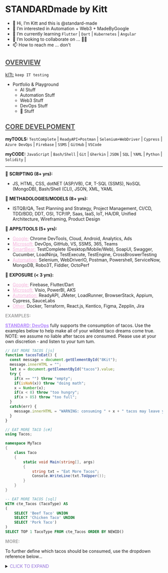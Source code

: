 **<h1>STANDARDmade by Kitt</h1>**

- 👋 Hi, I’m Kitt and this is @standard-made
- 👀 I’m interested in Automation + Web3 + MadeByGoogle
- 🌱 I’m currently learning `Flutter` | `Dart` | `Kubernetes` | `Angular`
- 💞️ I’m looking to collaborate on ... :taco::taco:
- 📫 How to reach me ... don't

## <span style="color:#555555"><u> **OVERVIEW** </u></span>
[kITt:](https://made.llc) `keep IT testing`
- Portfolio & Playground
  - AI Stuff
  - Automation Stuff
  - Web3 Stuff
  - DevOps Stuff
  - :taco: Stuff


## <span style="color:#555555"><u> **CORE DEVELPOMENT** </u></span>

**myTOOLS:** `TestComplete` | `ReadyAPI+Postman` | `Selenium+WebDriver` | `Cypress` | `Azure DevOps` | `Firebase` | `SSMS` | `GitHub` |  `VSCode`

**myCODE:** `JavaScript` | `Bash/Shell` | `Git` | `Gherkin` | `JSON` | `SQL` | `YAML` |  `Python` | `Solidity` |

--------------------
:taco: **SCRIPTING (8+ yrs):** 

- JS, HTML, CSS, dotNET (ASP/VB), C#, T-SQL (SSMS), NoSQL (MongoDB), Bash/Shell (CLI), JSON, XML, YAML

:taco: **METHADOLOGIES/MODELS (8+ yrs):** 

- ISTQB/QA, Test Planning and Strategy, Project Management, CI/CD, TDD/BDD, DDT, OSI, TCP/IP, Saas, IaaS, IoT, HA/DR, Unified Architecture, Wireframing, Product Design

:taco: **APPS/TOOLS (5+ yrs):** 

- <span style="color:#F4AFDA"><u>Google:</u></span> Chrome DevTools, Cloud, Android, Analytics, Ads 
- <span style="color:#F4AFDA"><u>Microsoft:</u></span> DevOps, GitHub, VS, SSMS, 365, Teams 
- <span style="color:#F4AFDA"><u>SmartBear:</u></span> TestComplete (Desktop/Mobile/Web), SoapUI, Swagger, Cucumber, LoadNinja, TestExecute, TestEngine, CrossBroswerTesting 
- <span style="color:#F4AFDA"><u>Automation:</u></span> Selenium, WebDriverIO, Postman, Powershell, ServiceNow, MongoDB, Robo3T, Fiddler, OctoPerf

:taco: **EXPOSURE (< 3 yrs):** 

- <span style="color:#F4AFDA"><u>Google:</u></span> Firebase, Flutter/Dart 
- <span style="color:#F4AFDA"><u>Microsoft:</u></span> Visio, PowerBI, AKS 
- <span style="color:#F4AFDA"><u>Automation:</u></span> ReadyAPI, JMeter, LoadRunner, BrowserStack, Appium, Cypress, SauceLabs 
- <span style="color:#F4AFDA"><u>Other:</u></span> Docker, Terraform, React.js, Kentico, Figma, Zepplin, Jira

<span style="color:#A6A6A6"> **EXAMPLES:** </span>

<span style="color:#B387FD"><u>**STANDARD: DevOps**</u></span> fully supports the consumption of tacos. Use the examples below to help make all of your wildest taco dreams come true. NOTE: we assume no liable after tacos are consumed. Please use at your own discretion - and listen to your tum tum.


``` js
// EAT MORE TACOS [js]
function tacosToEat() {
  const message = document.getElementById("8Kit");
  message.innerHTML = "";
  let x = document.getElementById("tacos").value;
  try {
    if(x == "") throw "empty";
    if(isNaN(x)) throw "doing math";
    x = Number(x);
    if(x < 8) throw "too hungry";
    if(x > 85) throw "too full";
  }
  catch(err) {
    message.innerHTML = "WARNING: consuming " + x + " tacos may leave you " + err;
  }
}
```


``` csharp
// EAT MORE TACO [c#]
using Tacos;

namespace MyTaco 
{
    class Taco 
    {
        static void Main(string[], args) 
        {
            string txt = "Eat More Tacos";
            Console.WriteLine(txt.ToUpper()); 
        }
    }
}

```


``` sql
-- EAT MORE TACOS [sql]
WITH cte_Tacos (TacoType) AS 
(
    SELECT 'Beef Taco' UNION
    SELECT 'Chicken Taco' UNION
    SELECT 'Pork Taco')
)
SELECT TOP 1 TacoType FROM cte_Tacos ORDER BY NEWID()

```


<span style="color:#A6A6A6"> **MORE:** </span>

To further define which tacos should be consumed, use the dropdown reference below...

<details>
  <summary><span style="color:mediumpurple"> CLICK TO EXPAND </span></summary>

- <span style="color:hotpink"> [@]_OUTER </span>
   - [BOWL]
   - [LETTUCE]
   - [SHELL/WRAP]
      - <span style="color:mediumpurple"> [@]_Corn </span>
      - <span style="color:mediumpurple"> [@]_Flour </span>
   - [NONE]
      - <span style="color:mediumpurple"> [@]_Seek-Help </span>
  
- <span style="color:hotpink"> [@]_INNER </span>
   - [BEEF]
      - <span style="color:mediumpurple"> [@]_Birria </span>
      - <span style="color:mediumpurple"> [@]_Carne-Asada </span>
      - <span style="color:mediumpurple"> [@]_Ground </span> 
      - <span style="color:mediumpurple"> [@]_Shredded </span>
   - [CHICKEN]
      - <span style="color:mediumpurple"> [@]_Chopped </span> 
      - <span style="color:mediumpurple"> [@]_Shredded </span>
      - <span style="color:mediumpurple"> [@]_Tinga </span>
   - [PORK]
      - <span style="color:mediumpurple"> [@]_Al-Pastor </span>
      - <span style="color:mediumpurple"> [@]_Barbacoa </span>
      - <span style="color:mediumpurple"> [@]_Campechanos </span>
      - <span style="color:mediumpurple"> [@]_Carnitas </span>
      - <span style="color:mediumpurple"> [@]_Chorizo </span>
   - [FISH]
      - <span style="color:mediumpurple"> [@]_Pescado </span>

- <span style="color:hotpink"> [@]_TOPPINGS </span>
   - [BROWNS]
      - <span style="color:mediumpurple"> [@]_Lentals </span>
      - <span style="color:mediumpurple"> [@]_MoreMeat </span>
      - <span style="color:mediumpurple"> [@]_Rice </span>
   - [GREENS]
      - <span style="color:mediumpurple"> [@]_Cilantro </span>
      - <span style="color:mediumpurple"> [@]_Lettuce </span>
      - <span style="color:mediumpurple"> [@]_Lime </span>
      - <span style="color:mediumpurple"> [@]_Guacamole </span>
      - <span style="color:mediumpurple"> [@]_Jalapeños </span>
      - <span style="color:mediumpurple"> [@]_Spinich </span>
   - [REDS]
      - <span style="color:mediumpurple"> [@]_HotSauce </span> 
      - <span style="color:mediumpurple"> [@]_Peppers </span>
      - <span style="color:mediumpurple"> [@]_Pico </span>
      - <span style="color:mediumpurple"> [@]_Salsa </span>
      - <span style="color:mediumpurple"> [@]_Tomatoe </span>
   - [WHITES]
      - <span style="color:mediumpurple"> [@]_CheeseDuh </span>
      - <span style="color:mediumpurple"> [@]_EggWhites </span>
      - <span style="color:mediumpurple"> [@]_Onions </span>
      - <span style="color:mediumpurple"> [@]_SourCream </span>
   - [YELLOWS]
      - <span style="color:mediumpurple"> [@]_Corn </span>
      - <span style="color:mediumpurple"> [@]_Egg </span>
      - <span style="color:mediumpurple"> [@]_MoreCheese </span>
      - <span style="color:mediumpurple"> [@]_Pineapples </span>
</details>
